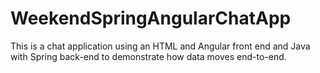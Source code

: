 # WeekendSpringAngularChatApp
This is a chat application using an HTML and Angular front end and Java with Spring back-end to demonstrate how data moves end-to-end.
